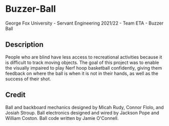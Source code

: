 # Buzzer-Ball
George Fox University - Servant Engineering 2021/22 - Team ETA - Buzzer Ball

## Description
People who are blind have less access to recreational activities because it is difficult to track moving objects. The goal of this project was to enable the visually impaired to play Nerf hoop basketball confidently, giving them feedback on where the ball is when it is not in their hands, as well as the success of their shot.

## Credit
Ball and backboard mechanics designed by Micah Rudy, Connor Flolo, and Josiah Stroup.
Ball electronics designed and wired by Jackson Pope and William Coston.
Ball code written by Jamie O'Connell.

